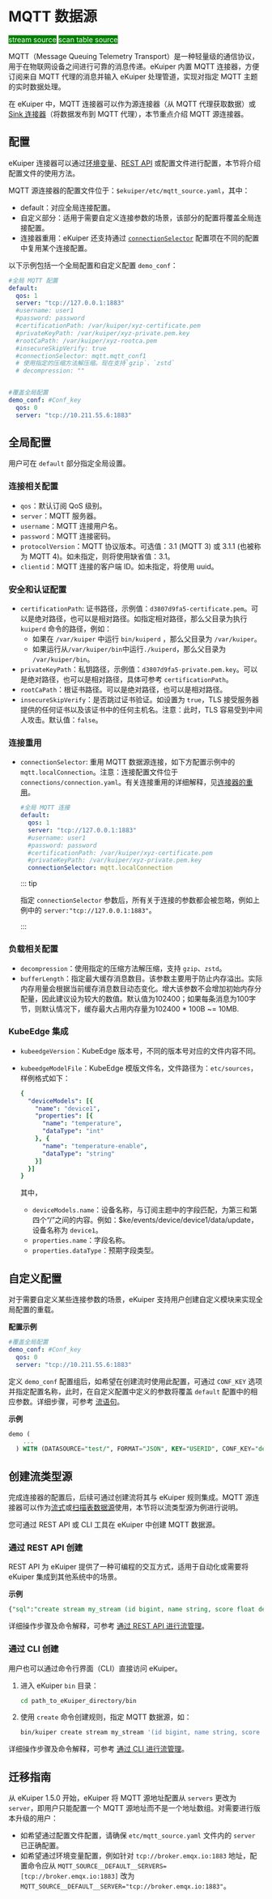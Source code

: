 # MQTT 数据源

<span style="background:green;color:white;">stream source</span>
<span style="background:green;color:white">scan table source</span>

MQTT（Message Queuing Telemetry Transport）是一种轻量级的通信协议，用于在物联网设备之间进行可靠的消息传递。eKuiper 内置 MQTT 连接器，方便订阅来自 MQTT 代理的消息并输入 eKuiper 处理管道，实现对指定 MQTT 主题的实时数据处理。

在 eKuiper 中，MQTT 连接器可以作为源连接器（从 MQTT 代理获取数据）或 [Sink 连接器](../../sinks/builtin/mqtt.md)（将数据发布到 MQTT 代理），本节重点介绍 MQTT 源连接器。

## 配置

eKuiper 连接器可以通过[环境变量](../../../configuration/configuration.md#environment-variable-syntax)、[REST API](../../../api/restapi/configKey.md) 或配置文件进行配置，本节将介绍配置文件的使用方法。

MQTT 源连接器的配置文件位于：`$ekuiper/etc/mqtt_source.yaml`，其中：

- default：对应全局连接配置。
- 自定义部分：适用于需要自定义连接参数的场景，该部分的配置将覆盖全局连接配置。
- 连接器重用：eKuiper 还支持通过  [`connectionSelector`](../../connector.md#connection-selector)  配置项在不同的配置中复用某个连接配置。

以下示例包括一个全局配置和自定义配置 `demo_conf`：

```yaml
#全局 MQTT 配置
default:
  qos: 1
  server: "tcp://127.0.0.1:1883"
  #username: user1
  #password: password
  #certificationPath: /var/kuiper/xyz-certificate.pem
  #privateKeyPath: /var/kuiper/xyz-private.pem.key
  #rootCaPath: /var/kuiper/xyz-rootca.pem
  #insecureSkipVerify: true
  #connectionSelector: mqtt.mqtt_conf1
  # 使用指定的压缩方法解压缩。现在支持`gzip`、`zstd`
  # decompression: ""


#覆盖全局配置
demo_conf: #Conf_key
  qos: 0
  server: "tcp://10.211.55.6:1883"
```

## 全局配置

用户可在 `default` 部分指定全局设置。

### 连接相关配置

- `qos`：默认订阅 QoS 级别。
- `server`：MQTT 服务器。
- `username`：MQTT 连接用户名。
- `password`：MQTT 连接密码。
- `protocolVersion`：MQTT 协议版本。可选值：3.1 (MQTT 3) 或 3.1.1 (也被称为 MQTT 4)。如未指定，则将使用缺省值：3.1。
- `clientid`：MQTT 连接的客户端 ID。如未指定，将使用 uuid。

### 安全和认证配置

- `certificationPath`:  证书路径，示例值：`d3807d9fa5-certificate.pem`。可以是绝对路径，也可以是相对路径。如指定相对路径，那么父目录为执行 `kuiperd` 命令的路径，例如：
  - 如果在 `/var/kuiper` 中运行 `bin/kuiperd` ，那么父目录为 `/var/kuiper`。
  - 如果运行从`/var/kuiper/bin`中运行`./kuiperd`，那么父目录为 `/var/kuiper/bin`。
- `privateKeyPath`：私钥路径，示例值：`d3807d9fa5-private.pem.key`。可以是绝对路径，也可以是相对路径，具体可参考 `certificationPath`。
- `rootCaPath`：根证书路径。可以是绝对路径，也可以是相对路径。
- `insecureSkipVerify`：是否跳过证书验证。如设置为 `true`，TLS 接受服务器提供的任何证书以及该证书中的任何主机名。注意：此时，TLS 容易受到中间人攻击。默认值：`false`。

### 连接重用

- `connectionSelector`: 重用 MQTT 数据源连接，如下方配置示例中的 `mqtt.localConnection`。注意：连接配置文件位于 `connections/connection.yaml`。有关连接重用的详细解释，见[连接器的重用](../../connector.md#连接器的重用)。

  ```yaml
  #全局 MQTT 连接
  default:
    qos: 1
    server: "tcp://127.0.0.1:1883"
    #username: user1
    #password: password
    #certificationPath: /var/kuiper/xyz-certificate.pem
    #privateKeyPath: /var/kuiper/xyz-private.pem.key
    connectionSelector: mqtt.localConnection
  ```

  ::: tip

  指定 `connectionSelector` 参数后，所有关于连接的参数都会被忽略，例如上例中的 `server:"tcp://127.0.0.1:1883"`。

  :::

### **负载相关配置**

- `decompression`：使用指定的压缩方法解压缩，支持 `gzip`、`zstd`。
- `bufferLength`：指定最大缓存消息数目。该参数主要用于防止内存溢出。实际内存用量会根据当前缓存消息数目动态变化。增大该参数不会增加初始内存分配量，因此建议设为较大的数值。默认值为102400；如果每条消息为100字节，则默认情况下，缓存最大占用内存量为102400 * 100B ~= 10MB.

### **KubeEdge 集成**

- `kubeedgeVersion`：KubeEdge 版本号，不同的版本号对应的文件内容不同。

- `kubeedgeModelFile`：KubeEdge 模版文件名，文件路径为：`etc/sources`，样例格式如下：

  ```yaml
  {
    "deviceModels": [{
      "name": "device1",
      "properties": [{
        "name": "temperature",
        "dataType": "int"
      }, {
        "name": "temperature-enable",
        "dataType": "string"
      }]
    }]
  }
  ```

  其中，

  - `deviceModels.name`：设备名称，与订阅主题中的字段匹配，为第三和第四个“/”之间的内容。例如：$ke/events/device/device1/data/update，设备名称为 `device1`。
  - `properties.name`：字段名称。
  - `properties.dataType`：预期字段类型。

## 自定义配置

对于需要自定义某些连接参数的场景，eKuiper 支持用户创建自定义模块来实现全局配置的重载。

**配置示例**

```yaml
#覆盖全局配置
demo_conf: #Conf_key
  qos: 0
  server: "tcp://10.211.55.6:1883"
```

定义  `demo_conf`  配置组后，如希望在创建流时使用此配置，可通过 `CONF_KEY` 选项并指定配置名称，此时，在自定义配置中定义的参数将覆盖 `default` 配置中的相应参数。详细步骤，可参考 [流语句](../../../sqls/streams.md)。

**示例**

```sql
demo (
    ...
  ) WITH (DATASOURCE="test/", FORMAT="JSON", KEY="USERID", CONF_KEY="demo_conf");
```

## 创建流类型源

完成连接器的配置后，后续可通过创建流将其与 eKuiper 规则集成。MQTT 源连接器可以作为[流式](../../streams/overview.md)或[扫描表数据源](../../tables/scan.md)使用，本节将以流类型源为例进行说明。

您可通过 REST API 或 CLI 工具在 eKuiper 中创建 MQTT 数据源。

### 通过 REST API 创建

REST API 为 eKuiper 提供了一种可编程的交互方式，适用于自动化或需要将 eKuiper 集成到其他系统中的场景。

**示例**

```sql
{"sql":"create stream my_stream (id bigint, name string, score float default 0.0) WITH ( datasource = \"topic/temperature\", FORMAT = \"json\", KEY = \"id\")"}
```

详细操作步骤及命令解释，可参考 [通过 REST API 进行流管理](../../../api/restapi/streams.md)。

### 通过 CLI 创建

用户也可以通过命令行界面（CLI）直接访问 eKuiper。

1. 进入 eKuiper `bin` 目录：

   ```bash
   cd path_to_eKuiper_directory/bin
   ```

2. 使用 `create` 命令创建规则，指定 MQTT 数据源，如：

   ```bash
   bin/kuiper create stream my_stream '(id bigint, name string, score float) WITH ( datasource = "topic/temperature", FORMAT = "json", KEY = "id")'
   ```

详细操作步骤及命令解释，可参考 [通过 CLI 进行流管理](../../../api/cli/streams.md)。

## 迁移指南

从 eKuiper 1.5.0 开始，eKuiper 将 MQTT 源地址配置从 `servers` 更改为 `server`，即用户只能配置一个 MQTT 源地址而不是一个地址数组。对需要进行版本升级的用户：

- 如希望通过配置文件配置，请确保 `etc/mqtt_source.yaml` 文件内的 `server` 已正确配置。
- 如希望通过环境变量配置，例如针对 `tcp://broker.emqx.io:1883` 地址，配置命令应从 `MQTT_SOURCE__DEFAULT__SERVERS=[tcp://broker.emqx.io:1883]` 改为 `MQTT_SOURCE__DEFAULT__SERVER="tcp://broker.emqx.io:1883"`。
